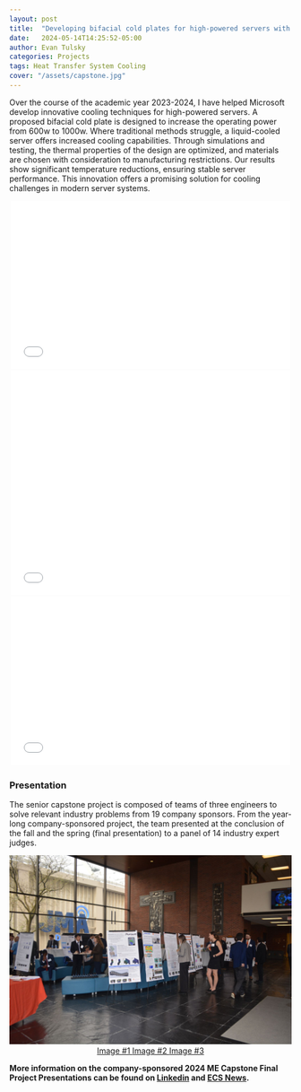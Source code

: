 ```yaml
---
layout: post
title:  "Developing bifacial cold plates for high-powered servers with Microsoft"
date:   2024-05-14T14:25:52-05:00
author: Evan Tulsky
categories: Projects
tags: Heat Transfer System Cooling
cover: "/assets/capstone.jpg"
---
```

 
Over the course of the academic year 2023-2024, I have helped Microsoft develop innovative cooling techniques for high-powered servers. A proposed bifacial cold plate is designed to increase the operating power from 600w to 1000w. Where traditional methods struggle, a liquid-cooled server offers increased cooling capabilities. Through simulations and testing, the thermal properties of the design are optimized, and materials are chosen with consideration to manufacturing restrictions. Our results show significant temperature reductions, ensuring stable server performance. This innovation offers a promising solution for cooling challenges in modern server systems.

<p align="center">
<embed src="/assets/files/Microsoft Final Poster.pdf" width="500" height="300" type='application/pdf'/>
<embed src="/assets/files/Bifacial Cold plates for High Powered Servers Final Report.pdf" width="500" height="400" type='application/pdf'/>
<embed src="/assets/files/FinalPresentation_Spring.pdf" width="500" height="300" type='application/pdf'/>
</p>

### Presentation
The senior capstone project is composed of teams of three engineers to solve relevant industry problems from 19 company sponsors. From the year-long company-sponsored project, the team presented at the conclusion of the fall and the spring (final presentation) to a panel of 14 industry expert judges.

<p align="center">
<a href="/assets/capstone.jpg" data-lightbox="capstone" data-title="2024 ME Capstone"> <img src="/assets/posterpresentation_microsoft.jpg"> Image #1 </a>
<a href="/assets/posterpresentation_microsoft.jpg" data-lightbox="capstone" data-title="Spring Term Poster Presentation">  Image #2 </a>
<a href="/assets/fallpresentation_microsoft.jpg" data-lightbox="capstone" data-title="Fall Term Presentation"> Image #3</a>
</p>

**More information on the company-sponsored 2024 ME Capstone Final Project Presentations can be found on [Linkedin](https://www.linkedin.com/feed/update/urn:li:activity:7191762558649851904/) and [ECS News](https://ecs.syracuse.edu/about/news/mechanical-and-aerospace-engineering-senior-capstone-teams-present-designs-to-industry-partners).**

